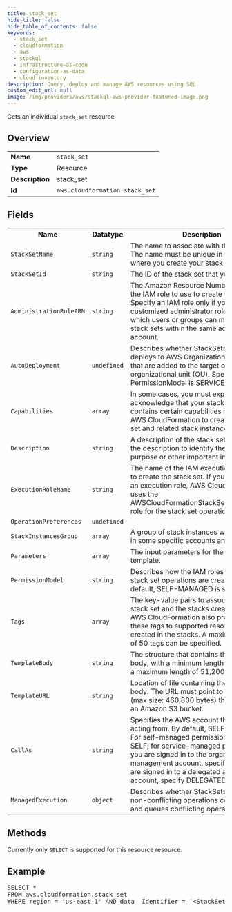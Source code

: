 ```yaml
---
title: stack_set
hide_title: false
hide_table_of_contents: false
keywords:
  - stack_set
  - cloudformation
  - aws
  - stackql
  - infrastructure-as-code
  - configuration-as-data
  - cloud inventory
description: Query, deploy and manage AWS resources using SQL
custom_edit_url: null
image: /img/providers/aws/stackql-aws-provider-featured-image.png
---
```

Gets an individual <code>stack_set</code> resource

## Overview
<table><tbody>
<tr><td><b>Name</b></td><td><code>stack_set</code></td></tr>
<tr><td><b>Type</b></td><td>Resource</td></tr>
<tr><td><b>Description</b></td><td>stack_set</td></tr>
<tr><td><b>Id</b></td><td><code>aws.cloudformation.stack_set</code></td></tr>
</tbody></table>

## Fields
<table><tbody>
<tr><th>Name</th><th>Datatype</th><th>Description</th></tr>
<tr><td><code>StackSetName</code></td><td><code>string</code></td><td>The name to associate with the stack set. The name must be unique in the Region where you create your stack set.</td></tr>
<tr><td><code>StackSetId</code></td><td><code>string</code></td><td>The ID of the stack set that you're creating.</td></tr>
<tr><td><code>AdministrationRoleARN</code></td><td><code>string</code></td><td>The Amazon Resource Number (ARN) of the IAM role to use to create this stack set. Specify an IAM role only if you are using customized administrator roles to control which users or groups can manage specific stack sets within the same administrator account.</td></tr>
<tr><td><code>AutoDeployment</code></td><td><code>undefined</code></td><td>Describes whether StackSets automatically deploys to AWS Organizations accounts that are added to the target organization or organizational unit (OU). Specify only if PermissionModel is SERVICE_MANAGED.</td></tr>
<tr><td><code>Capabilities</code></td><td><code>array</code></td><td>In some cases, you must explicitly acknowledge that your stack set template contains certain capabilities in order for AWS CloudFormation to create the stack set and related stack instances.</td></tr>
<tr><td><code>Description</code></td><td><code>string</code></td><td>A description of the stack set. You can use the description to identify the stack set's purpose or other important information.</td></tr>
<tr><td><code>ExecutionRoleName</code></td><td><code>string</code></td><td>The name of the IAM execution role to use to create the stack set. If you do not specify an execution role, AWS CloudFormation uses the AWSCloudFormationStackSetExecutionRole role for the stack set operation.</td></tr>
<tr><td><code>OperationPreferences</code></td><td><code>undefined</code></td><td></td></tr>
<tr><td><code>StackInstancesGroup</code></td><td><code>array</code></td><td>A group of stack instances with parameters in some specific accounts and regions.</td></tr>
<tr><td><code>Parameters</code></td><td><code>array</code></td><td>The input parameters for the stack set template.</td></tr>
<tr><td><code>PermissionModel</code></td><td><code>string</code></td><td>Describes how the IAM roles required for stack set operations are created. By default, SELF-MANAGED is specified.</td></tr>
<tr><td><code>Tags</code></td><td><code>array</code></td><td>The key-value pairs to associate with this stack set and the stacks created from it. AWS CloudFormation also propagates these tags to supported resources that are created in the stacks. A maximum number of 50 tags can be specified.</td></tr>
<tr><td><code>TemplateBody</code></td><td><code>string</code></td><td>The structure that contains the template body, with a minimum length of 1 byte and a maximum length of 51,200 bytes.</td></tr>
<tr><td><code>TemplateURL</code></td><td><code>string</code></td><td>Location of file containing the template body. The URL must point to a template (max size: 460,800 bytes) that is located in an Amazon S3 bucket.</td></tr>
<tr><td><code>CallAs</code></td><td><code>string</code></td><td>Specifies the AWS account that you are acting from. By default, SELF is specified. For self-managed permissions, specify SELF; for service-managed permissions, if you are signed in to the organization's management account, specify SELF. If you are signed in to a delegated administrator account, specify DELEGATED_ADMIN.</td></tr>
<tr><td><code>ManagedExecution</code></td><td><code>object</code></td><td>Describes whether StackSets performs non-conflicting operations concurrently and queues conflicting operations.</td></tr>

</tbody></table>

## Methods
Currently only <code>SELECT</code> is supported for this resource resource.

## Example
<pre>
SELECT * 
FROM aws.cloudformation.stack_set
WHERE region = 'us-east-1' AND data__Identifier = '&lt;StackSetId&gt;'
</pre>
